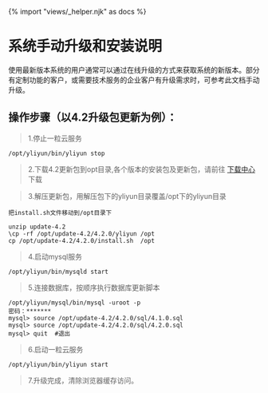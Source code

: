 {% import "views/_helper.njk" as docs %}

# 系统手动升级和安装说明

使用最新版本系统的用户通常可以通过在线升级的方式来获取系统的新版本。部分有定制功能的客户，或需要技术服务的企业客户有升级需求时，可参考此文档手动升级。


## 操作步骤（以4.2升级包更新为例）：

> 1.停止一粒云服务

```
/opt/yliyun/bin/yliyun stop
```

> 2.下载4.2更新包到opt目录,各个版本的安装包及更新包，请前往 [下载中心](sdk_down.html)下载


> 3.解压更新包，用解压包下的yliyun目录覆盖/opt下的yliyun目录

```
把install.sh文件移动到/opt目录下

unzip update-4.2
\cp -rf /opt/update-4.2/4.2.0/yliyun /opt
cp /opt/update-4.2/4.2.0/install.sh  /opt

```
> 4.启动mysql服务

```
/opt/yliyun/bin/mysqld start
```
> 5.连接数据库，按顺序执行数据库更新脚本

```
/opt/yliyun/mysql/bin/mysql -uroot -p
密码：*******
mysql> source /opt/update-4.2/4.2.0/sql/4.1.0.sql
mysql> source /opt/update-4.2/4.2.0/sql/4.2.0.sql
mysql> quit  #退出
```


> 6.启动一粒云服务
```
/opt/yliyun/bin/yliyun start
```

> 7.升级完成，清除浏览器缓存访问。
